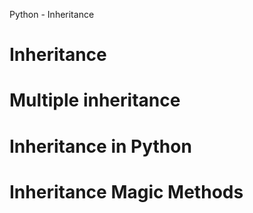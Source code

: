 Python - Inheritance
# Inheritance
# Multiple inheritance
# Inheritance in Python
# Inheritance Magic Methods
